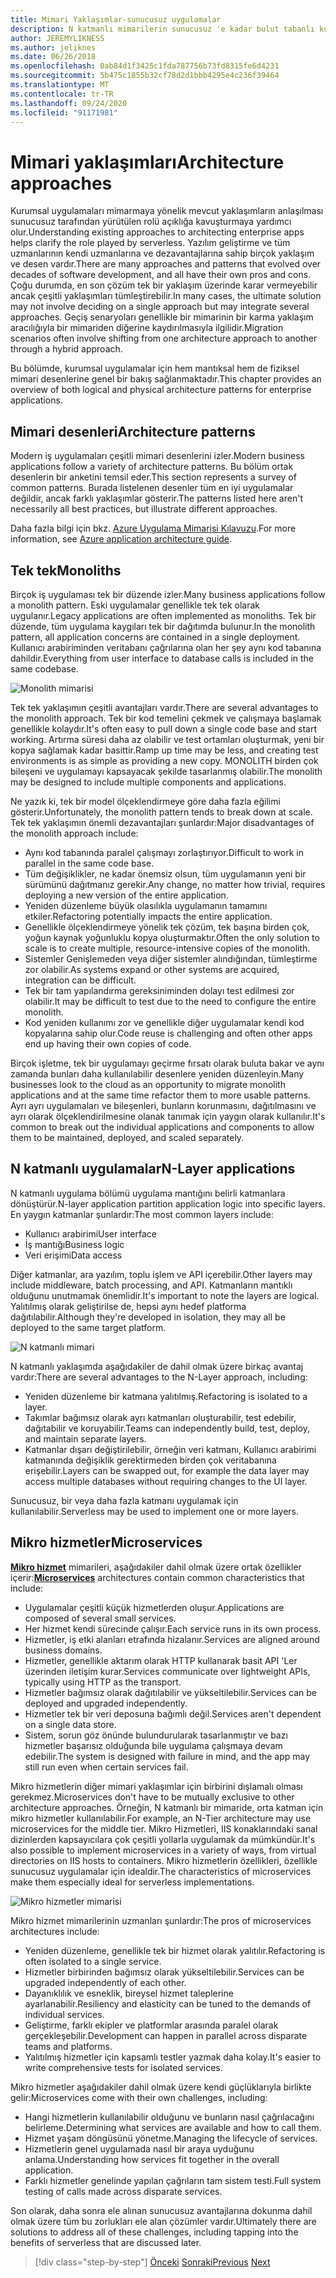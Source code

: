 ```yaml
---
title: Mimari Yaklaşımlar-sunucusuz uygulamalar
description: N katmanlı mimarilerin sunucusuz 'e kadar bulut tabanlı kurumsal uygulamalar oluşturmaya yönelik mimariye bir giriş.
author: JEREMYLIKNESS
ms.author: jeliknes
ms.date: 06/26/2018
ms.openlocfilehash: 0ab84d1f3425c1fda787756b73fd8315fe6d4231
ms.sourcegitcommit: 5b475c1855b32cf78d2d1bbb4295e4c236f39464
ms.translationtype: MT
ms.contentlocale: tr-TR
ms.lasthandoff: 09/24/2020
ms.locfileid: "91171981"
---
```

# <a name="architecture-approaches"></a><span data-ttu-id="40aa4-103">Mimari yaklaşımları</span><span class="sxs-lookup"><span data-stu-id="40aa4-103">Architecture approaches</span></span>

<span data-ttu-id="40aa4-104">Kurumsal uygulamaları mimarmaya yönelik mevcut yaklaşımların anlaşılması sunucusuz tarafından yürütülen rolü açıklığa kavuşturmaya yardımcı olur.</span><span class="sxs-lookup"><span data-stu-id="40aa4-104">Understanding existing approaches to architecting enterprise apps helps clarify the role played by serverless.</span></span> <span data-ttu-id="40aa4-105">Yazılım geliştirme ve tüm uzmanlarının kendi uzmanlarına ve dezavantajlarına sahip birçok yaklaşım ve desen vardır.</span><span class="sxs-lookup"><span data-stu-id="40aa4-105">There are many approaches and patterns that evolved over decades of software development, and all have their own pros and cons.</span></span> <span data-ttu-id="40aa4-106">Çoğu durumda, en son çözüm tek bir yaklaşım üzerinde karar vermeyebilir ancak çeşitli yaklaşımları tümleştirebilir.</span><span class="sxs-lookup"><span data-stu-id="40aa4-106">In many cases, the ultimate solution may not involve deciding on a single approach but may integrate several approaches.</span></span> <span data-ttu-id="40aa4-107">Geçiş senaryoları genellikle bir mimarinin bir karma yaklaşım aracılığıyla bir mimariden diğerine kaydırılmasıyla ilgilidir.</span><span class="sxs-lookup"><span data-stu-id="40aa4-107">Migration scenarios often involve shifting from one architecture approach to another through a hybrid approach.</span></span>

<span data-ttu-id="40aa4-108">Bu bölümde, kurumsal uygulamalar için hem mantıksal hem de fiziksel mimari desenlerine genel bir bakış sağlanmaktadır.</span><span class="sxs-lookup"><span data-stu-id="40aa4-108">This chapter provides an overview of both logical and physical architecture patterns for enterprise applications.</span></span>

## <a name="architecture-patterns"></a><span data-ttu-id="40aa4-109">Mimari desenleri</span><span class="sxs-lookup"><span data-stu-id="40aa4-109">Architecture patterns</span></span>

<span data-ttu-id="40aa4-110">Modern iş uygulamaları çeşitli mimari desenlerini izler.</span><span class="sxs-lookup"><span data-stu-id="40aa4-110">Modern business applications follow a variety of architecture patterns.</span></span> <span data-ttu-id="40aa4-111">Bu bölüm ortak desenlerin bir anketini temsil eder.</span><span class="sxs-lookup"><span data-stu-id="40aa4-111">This section represents a survey of common patterns.</span></span> <span data-ttu-id="40aa4-112">Burada listelenen desenler tüm en iyi uygulamalar değildir, ancak farklı yaklaşımlar gösterir.</span><span class="sxs-lookup"><span data-stu-id="40aa4-112">The patterns listed here aren't necessarily all best practices, but illustrate different approaches.</span></span>

<span data-ttu-id="40aa4-113">Daha fazla bilgi için bkz. [Azure Uygulama Mimarisi Kılavuzu](/azure/architecture/guide/).</span><span class="sxs-lookup"><span data-stu-id="40aa4-113">For more information, see [Azure application architecture guide](/azure/architecture/guide/).</span></span>

## <a name="monoliths"></a><span data-ttu-id="40aa4-114">Tek tek</span><span class="sxs-lookup"><span data-stu-id="40aa4-114">Monoliths</span></span>

<span data-ttu-id="40aa4-115">Birçok iş uygulaması tek bir düzende izler.</span><span class="sxs-lookup"><span data-stu-id="40aa4-115">Many business applications follow a monolith pattern.</span></span> <span data-ttu-id="40aa4-116">Eski uygulamalar genellikle tek tek olarak uygulanır.</span><span class="sxs-lookup"><span data-stu-id="40aa4-116">Legacy applications are often implemented as monoliths.</span></span> <span data-ttu-id="40aa4-117">Tek bir düzende, tüm uygulama kaygıları tek bir dağıtımda bulunur.</span><span class="sxs-lookup"><span data-stu-id="40aa4-117">In the monolith pattern, all application concerns are contained in a single deployment.</span></span> <span data-ttu-id="40aa4-118">Kullanıcı arabiriminden veritabanı çağrılarına olan her şey aynı kod tabanına dahildir.</span><span class="sxs-lookup"><span data-stu-id="40aa4-118">Everything from user interface to database calls is included in the same codebase.</span></span>

![Monolith mimarisi](./media/monolith-architecture.png)

<span data-ttu-id="40aa4-120">Tek tek yaklaşımın çeşitli avantajları vardır.</span><span class="sxs-lookup"><span data-stu-id="40aa4-120">There are several advantages to the monolith approach.</span></span> <span data-ttu-id="40aa4-121">Tek bir kod temelini çekmek ve çalışmaya başlamak genellikle kolaydır.</span><span class="sxs-lookup"><span data-stu-id="40aa4-121">It's often easy to pull down a single code base and start working.</span></span> <span data-ttu-id="40aa4-122">Artırma süresi daha az olabilir ve test ortamları oluşturmak, yeni bir kopya sağlamak kadar basittir.</span><span class="sxs-lookup"><span data-stu-id="40aa4-122">Ramp up time may be less, and creating test environments is as simple as providing a new copy.</span></span> <span data-ttu-id="40aa4-123">MONOLITH birden çok bileşeni ve uygulamayı kapsayacak şekilde tasarlanmış olabilir.</span><span class="sxs-lookup"><span data-stu-id="40aa4-123">The monolith may be designed to include multiple components and applications.</span></span>

<span data-ttu-id="40aa4-124">Ne yazık ki, tek bir model ölçeklendirmeye göre daha fazla eğilimi gösterir.</span><span class="sxs-lookup"><span data-stu-id="40aa4-124">Unfortunately, the monolith pattern tends to break down at scale.</span></span> <span data-ttu-id="40aa4-125">Tek tek yaklaşımın önemli dezavantajları şunlardır:</span><span class="sxs-lookup"><span data-stu-id="40aa4-125">Major disadvantages of the monolith approach include:</span></span>

- <span data-ttu-id="40aa4-126">Aynı kod tabanında paralel çalışmayı zorlaştırıyor.</span><span class="sxs-lookup"><span data-stu-id="40aa4-126">Difficult to work in parallel in the same code base.</span></span>
- <span data-ttu-id="40aa4-127">Tüm değişiklikler, ne kadar önemsiz olsun, tüm uygulamanın yeni bir sürümünü dağıtmanız gerekir.</span><span class="sxs-lookup"><span data-stu-id="40aa4-127">Any change, no matter how trivial, requires deploying a new version of the entire application.</span></span>
- <span data-ttu-id="40aa4-128">Yeniden düzenleme büyük olasılıkla uygulamanın tamamını etkiler.</span><span class="sxs-lookup"><span data-stu-id="40aa4-128">Refactoring potentially impacts the entire application.</span></span>
- <span data-ttu-id="40aa4-129">Genellikle ölçeklendirmeye yönelik tek çözüm, tek başına birden çok, yoğun kaynak yoğunluklu kopya oluşturmaktır.</span><span class="sxs-lookup"><span data-stu-id="40aa4-129">Often the only solution to scale is to create multiple, resource-intensive copies of the monolith.</span></span>
- <span data-ttu-id="40aa4-130">Sistemler Genişlemeden veya diğer sistemler alındığından, tümleştirme zor olabilir.</span><span class="sxs-lookup"><span data-stu-id="40aa4-130">As systems expand or other systems are acquired, integration can be difficult.</span></span>
- <span data-ttu-id="40aa4-131">Tek bir tam yapılandırma gereksiniminden dolayı test edilmesi zor olabilir.</span><span class="sxs-lookup"><span data-stu-id="40aa4-131">It may be difficult to test due to the need to configure the entire monolith.</span></span>
- <span data-ttu-id="40aa4-132">Kod yeniden kullanımı zor ve genellikle diğer uygulamalar kendi kod kopyalarına sahip olur.</span><span class="sxs-lookup"><span data-stu-id="40aa4-132">Code reuse is challenging and often other apps end up having their own copies of code.</span></span>

<span data-ttu-id="40aa4-133">Birçok işletme, tek bir uygulamayı geçirme fırsatı olarak buluta bakar ve aynı zamanda bunları daha kullanılabilir desenlere yeniden düzenleyin.</span><span class="sxs-lookup"><span data-stu-id="40aa4-133">Many businesses look to the cloud as an opportunity to migrate monolith applications and at the same time refactor them to more usable patterns.</span></span> <span data-ttu-id="40aa4-134">Ayrı ayrı uygulamaları ve bileşenleri, bunların korunmasını, dağıtılmasını ve ayrı olarak ölçeklendirilmesine olanak tanımak için yaygın olarak kullanılır.</span><span class="sxs-lookup"><span data-stu-id="40aa4-134">It's common to break out the individual applications and components to allow them to be maintained, deployed, and scaled separately.</span></span>

## <a name="n-layer-applications"></a><span data-ttu-id="40aa4-135">N katmanlı uygulamalar</span><span class="sxs-lookup"><span data-stu-id="40aa4-135">N-Layer applications</span></span>

<span data-ttu-id="40aa4-136">N katmanlı uygulama bölümü uygulama mantığını belirli katmanlara dönüştürür.</span><span class="sxs-lookup"><span data-stu-id="40aa4-136">N-layer application partition application logic into specific layers.</span></span> <span data-ttu-id="40aa4-137">En yaygın katmanlar şunlardır:</span><span class="sxs-lookup"><span data-stu-id="40aa4-137">The most common layers include:</span></span>

- <span data-ttu-id="40aa4-138">Kullanıcı arabirimi</span><span class="sxs-lookup"><span data-stu-id="40aa4-138">User interface</span></span>
- <span data-ttu-id="40aa4-139">İş mantığı</span><span class="sxs-lookup"><span data-stu-id="40aa4-139">Business logic</span></span>
- <span data-ttu-id="40aa4-140">Veri erişimi</span><span class="sxs-lookup"><span data-stu-id="40aa4-140">Data access</span></span>

<span data-ttu-id="40aa4-141">Diğer katmanlar, ara yazılım, toplu işlem ve API içerebilir.</span><span class="sxs-lookup"><span data-stu-id="40aa4-141">Other layers may include middleware, batch processing, and API.</span></span> <span data-ttu-id="40aa4-142">Katmanların mantıklı olduğunu unutmamak önemlidir.</span><span class="sxs-lookup"><span data-stu-id="40aa4-142">It's important to note the layers are logical.</span></span> <span data-ttu-id="40aa4-143">Yalıtılmış olarak geliştirilse de, hepsi aynı hedef platforma dağıtılabilir.</span><span class="sxs-lookup"><span data-stu-id="40aa4-143">Although they're developed in isolation, they may all be deployed to the same target platform.</span></span>

![N katmanlı mimari](./media/n-layer-architecture.png)

<span data-ttu-id="40aa4-145">N katmanlı yaklaşımda aşağıdakiler de dahil olmak üzere birkaç avantaj vardır:</span><span class="sxs-lookup"><span data-stu-id="40aa4-145">There are several advantages to the N-Layer approach, including:</span></span>

- <span data-ttu-id="40aa4-146">Yeniden düzenleme bir katmana yalıtılmış.</span><span class="sxs-lookup"><span data-stu-id="40aa4-146">Refactoring is isolated to a layer.</span></span>
- <span data-ttu-id="40aa4-147">Takımlar bağımsız olarak ayrı katmanları oluşturabilir, test edebilir, dağıtabilir ve koruyabilir.</span><span class="sxs-lookup"><span data-stu-id="40aa4-147">Teams can independently build, test, deploy, and maintain separate layers.</span></span>
- <span data-ttu-id="40aa4-148">Katmanlar dışarı değiştirilebilir, örneğin veri katmanı, Kullanıcı arabirimi katmanında değişiklik gerektirmeden birden çok veritabanına erişebilir.</span><span class="sxs-lookup"><span data-stu-id="40aa4-148">Layers can be swapped out, for example the data layer may access multiple databases without requiring changes to the UI layer.</span></span>

<span data-ttu-id="40aa4-149">Sunucusuz, bir veya daha fazla katmanı uygulamak için kullanılabilir.</span><span class="sxs-lookup"><span data-stu-id="40aa4-149">Serverless may be used to implement one or more layers.</span></span>

## <a name="microservices"></a><span data-ttu-id="40aa4-150">Mikro hizmetler</span><span class="sxs-lookup"><span data-stu-id="40aa4-150">Microservices</span></span>

<span data-ttu-id="40aa4-151">**[Mikro hizmet](/azure/architecture/guide/architecture-styles/microservices)** mimarileri, aşağıdakiler dahil olmak üzere ortak özellikler içerir:</span><span class="sxs-lookup"><span data-stu-id="40aa4-151">**[Microservices](/azure/architecture/guide/architecture-styles/microservices)** architectures contain common characteristics that include:</span></span>

- <span data-ttu-id="40aa4-152">Uygulamalar çeşitli küçük hizmetlerden oluşur.</span><span class="sxs-lookup"><span data-stu-id="40aa4-152">Applications are composed of several small services.</span></span>
- <span data-ttu-id="40aa4-153">Her hizmet kendi sürecinde çalışır.</span><span class="sxs-lookup"><span data-stu-id="40aa4-153">Each service runs in its own process.</span></span>
- <span data-ttu-id="40aa4-154">Hizmetler, iş etki alanları etrafında hizalanır.</span><span class="sxs-lookup"><span data-stu-id="40aa4-154">Services are aligned around business domains.</span></span>
- <span data-ttu-id="40aa4-155">Hizmetler, genellikle aktarım olarak HTTP kullanarak basit API 'Ler üzerinden iletişim kurar.</span><span class="sxs-lookup"><span data-stu-id="40aa4-155">Services communicate over lightweight APIs, typically using HTTP as the transport.</span></span>
- <span data-ttu-id="40aa4-156">Hizmetler bağımsız olarak dağıtılabilir ve yükseltilebilir.</span><span class="sxs-lookup"><span data-stu-id="40aa4-156">Services can be deployed and upgraded independently.</span></span>
- <span data-ttu-id="40aa4-157">Hizmetler tek bir veri deposuna bağımlı değil.</span><span class="sxs-lookup"><span data-stu-id="40aa4-157">Services aren't dependent on a single data store.</span></span>
- <span data-ttu-id="40aa4-158">Sistem, sorun göz önünde bulundurularak tasarlanmıştır ve bazı hizmetler başarısız olduğunda bile uygulama çalışmaya devam edebilir.</span><span class="sxs-lookup"><span data-stu-id="40aa4-158">The system is designed with failure in mind, and the app may still run even when certain services fail.</span></span>

<span data-ttu-id="40aa4-159">Mikro hizmetlerin diğer mimari yaklaşımlar için birbirini dışlamalı olması gerekmez.</span><span class="sxs-lookup"><span data-stu-id="40aa4-159">Microservices don't have to be mutually exclusive to other architecture approaches.</span></span> <span data-ttu-id="40aa4-160">Örneğin, N katmanlı bir mimaride, orta katman için mikro hizmetler kullanılabilir.</span><span class="sxs-lookup"><span data-stu-id="40aa4-160">For example, an N-Tier architecture may use microservices for the middle tier.</span></span> <span data-ttu-id="40aa4-161">Mikro Hizmetleri, IIS konaklarındaki sanal dizinlerden kapsayıcılara çok çeşitli yollarla uygulamak da mümkündür.</span><span class="sxs-lookup"><span data-stu-id="40aa4-161">It's also possible to implement microservices in a variety of ways, from virtual directories on IIS hosts to containers.</span></span> <span data-ttu-id="40aa4-162">Mikro hizmetlerin özellikleri, özellikle sunucusuz uygulamalar için idealdir.</span><span class="sxs-lookup"><span data-stu-id="40aa4-162">The characteristics of microservices make them especially ideal for serverless implementations.</span></span>

![Mikro hizmetler mimarisi](./media/microservices-architecture.png)

<span data-ttu-id="40aa4-164">Mikro hizmet mimarilerinin uzmanları şunlardır:</span><span class="sxs-lookup"><span data-stu-id="40aa4-164">The pros of microservices architectures include:</span></span>

- <span data-ttu-id="40aa4-165">Yeniden düzenleme, genellikle tek bir hizmet olarak yalıtılır.</span><span class="sxs-lookup"><span data-stu-id="40aa4-165">Refactoring is often isolated to a single service.</span></span>
- <span data-ttu-id="40aa4-166">Hizmetler birbirinden bağımsız olarak yükseltilebilir.</span><span class="sxs-lookup"><span data-stu-id="40aa4-166">Services can be upgraded independently of each other.</span></span>
- <span data-ttu-id="40aa4-167">Dayanıklılık ve esneklik, bireysel hizmet taleplerine ayarlanabilir.</span><span class="sxs-lookup"><span data-stu-id="40aa4-167">Resiliency and elasticity can be tuned to the demands of individual services.</span></span>
- <span data-ttu-id="40aa4-168">Geliştirme, farklı ekipler ve platformlar arasında paralel olarak gerçekleşebilir.</span><span class="sxs-lookup"><span data-stu-id="40aa4-168">Development can happen in parallel across disparate teams and platforms.</span></span>
- <span data-ttu-id="40aa4-169">Yalıtılmış hizmetler için kapsamlı testler yazmak daha kolay.</span><span class="sxs-lookup"><span data-stu-id="40aa4-169">It's easier to write comprehensive tests for isolated services.</span></span>

<span data-ttu-id="40aa4-170">Mikro hizmetler aşağıdakiler dahil olmak üzere kendi güçlüklarıyla birlikte gelir:</span><span class="sxs-lookup"><span data-stu-id="40aa4-170">Microservices come with their own challenges, including:</span></span>

- <span data-ttu-id="40aa4-171">Hangi hizmetlerin kullanılabilir olduğunu ve bunların nasıl çağrılacağını belirleme.</span><span class="sxs-lookup"><span data-stu-id="40aa4-171">Determining what services are available and how to call them.</span></span>
- <span data-ttu-id="40aa4-172">Hizmet yaşam döngüsünü yönetme.</span><span class="sxs-lookup"><span data-stu-id="40aa4-172">Managing the lifecycle of services.</span></span>
- <span data-ttu-id="40aa4-173">Hizmetlerin genel uygulamada nasıl bir araya uyduğunu anlama.</span><span class="sxs-lookup"><span data-stu-id="40aa4-173">Understanding how services fit together in the overall application.</span></span>
- <span data-ttu-id="40aa4-174">Farklı hizmetler genelinde yapılan çağrıların tam sistem testi.</span><span class="sxs-lookup"><span data-stu-id="40aa4-174">Full system testing of calls made across disparate services.</span></span>

<span data-ttu-id="40aa4-175">Son olarak, daha sonra ele alınan sunucusuz avantajlarına dokunma dahil olmak üzere tüm bu zorlukları ele alan çözümler vardır.</span><span class="sxs-lookup"><span data-stu-id="40aa4-175">Ultimately there are solutions to address all of these challenges, including tapping into the benefits of serverless that are discussed later.</span></span>

>[!div class="step-by-step"]
><span data-ttu-id="40aa4-176">[Önceki](index.md) 
> [Sonraki](architecture-deployment-approaches.md)</span><span class="sxs-lookup"><span data-stu-id="40aa4-176">[Previous](index.md)
[Next](architecture-deployment-approaches.md)</span></span>
